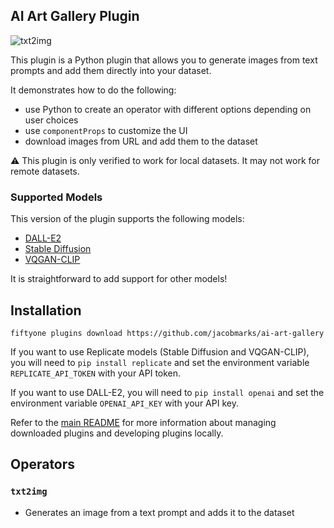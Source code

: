## AI Art Gallery Plugin

![txt2img](https://github.com/voxel51/fiftyone-plugins/assets/12500356/7634a6f8-717c-4435-b034-58b50766199b)

This plugin is a Python plugin that allows you to generate images from text
prompts and add them directly into your dataset.

It demonstrates how to do the following:

-   use Python to create an operator with different options depending on user
    choices
-   use `componentProps` to customize the UI
-   download images from URL and add them to the dataset

:warning: This plugin is only verified to work for local datasets. It may not
work for remote datasets.

### Supported Models

This version of the plugin supports the following models:

-   [DALL-E2](https://openai.com/dall-e-2)
-   [Stable Diffusion](https://replicate.com/stability-ai/stable-diffusion)
-   [VQGAN-CLIP](https://replicate.com/mehdidc/feed_forward_vqgan_clip)

It is straightforward to add support for other models!

## Installation

```shell
fiftyone plugins download https://github.com/jacobmarks/ai-art-gallery
```

If you want to use Replicate models (Stable Diffusion and VQGAN-CLIP), you will
need to `pip install replicate` and set the environment variable
`REPLICATE_API_TOKEN` with your API token.

If you want to use DALL-E2, you will need to `pip install openai` and set the
environment variable `OPENAI_API_KEY` with your API key.

Refer to the [main README](https://github.com/voxel51/fiftyone-plugins) for
more information about managing downloaded plugins and developing plugins
locally.

## Operators

### `txt2img`

-   Generates an image from a text prompt and adds it to the dataset
